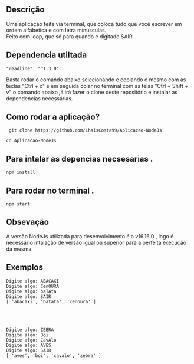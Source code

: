 ## Descrição
Uma aplicação feita via terminal, que coloca tudo que você escrever em ordem alfabetica e com letra mínusculas.<br>
Feito com loop, que só para quando é digitado SAIR. 

## Dependencia utiltada
``` 
"readline": "^1.3.0" 
```

Basta rodar o comando abaixo selecionando e copiando o mesmo com as teclas "Ctrl + c" e em seguida colar no terminal com as telas "Ctrl + Shift + v" o comando abaixo já irá fazer o clone deste repositório e instalar as dependencias necessárias.<br>


## Como rodar a aplicação?
```
 git clone https://github.com/LhaisCosta99/Aplicacao-NodeJs
```
```
cd Aplicacao-NodeJs
```
## Para intalar as depencias necsesarias .
```
npm install 
 ```
## Para rodar no terminal . 
```
npm start
```
## Obsevação 

A versão NodeJs utilizada para desenvolvimento é a v16.16.0 , logo é necessário intalação de versão igual ou superior para a perfeita execução da mesma.<br>

## Exemplos

```
Digite algo: ABACAXI
Digite algo: CenOURA
Digite algo: baTAta
Digite algo: SAIR
[ 'abacaxi', 'batata', 'cenoura' ]
```
<br>
<br>

```
Digite algo: ZEBRA
Digite algo: Boi
Digite algo: CavAlo
Digite algo: AVES
Digite algo: SAIR
[ 'aves', 'boi', 'cavalo', 'zebra' ]
```


